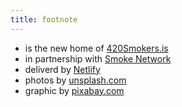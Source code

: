 ```yaml
---
title: footnote
---
```


* is the new home of [420Smokers.is](https://420smokers.us)
* in partnership with [Smoke Network](https://smoke.network)
* deliverd by [Netlify](https://www.netlify.com/)
* photos by [unsplash.com](https://unsplash.com)
* graphic by [pixabay.com](https://pixabay.com)
